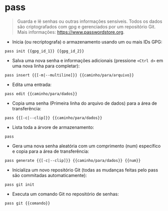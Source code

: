 # pass

> Guarda e lê senhas ou outras informações sensíveis.
> Todos os dados são criptografados com gpg e gerenciados por um repositório Git.
> Mais informações: <https://www.passwordstore.org>.

- Inicia (ou recriptografa) o armazenamento usando um ou mais IDs GPG:

`pass init {{gpg_id_1}} {{gpg_id_2}}`

- Salva uma nova senha e informações adicionais (pressione `<Ctrl d>` em uma nova linha para completar):

`pass insert {{[-m|--multiline]}} {{caminho/para/arquivo}}`

- Edita uma entrada:

`pass edit {{caminho/para/dados}}`

- Copia uma senha (Primeira linha do arquivo de dados) para a área de transferência:

`pass {{[-c|--clip]}} {{caminho/para/dados}}`

- Lista toda a árvore de armazenamento:

`pass`

- Gera uma nova senha aleatória com um comprimento (num) específico e copia para a área de transferência:

`pass generate {{[-c|--clip]}} {{caminho/para/dados}} {{num}}`

- Inicializa um novo repositório Git (todas as mudanças feitas pelo pass são commitadas automaticamente):

`pass git init`

- Executa um comando Git no repositório de senhas:

`pass git {{comando}}`
